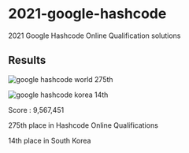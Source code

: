 # 2021-google-hashcode
 2021 Google Hashcode Online Qualification solutions

## Results

![google hashcode world 275th](https://user-images.githubusercontent.com/52124204/109426976-93693b00-7a33-11eb-9391-270291f3109e.png)

![google hashcode korea 14th](https://user-images.githubusercontent.com/52124204/109426980-97955880-7a33-11eb-9345-b427cd07f05c.png)

Score : 9,567,451

275th place in Hashcode Online Qualifications

14th place in South Korea


